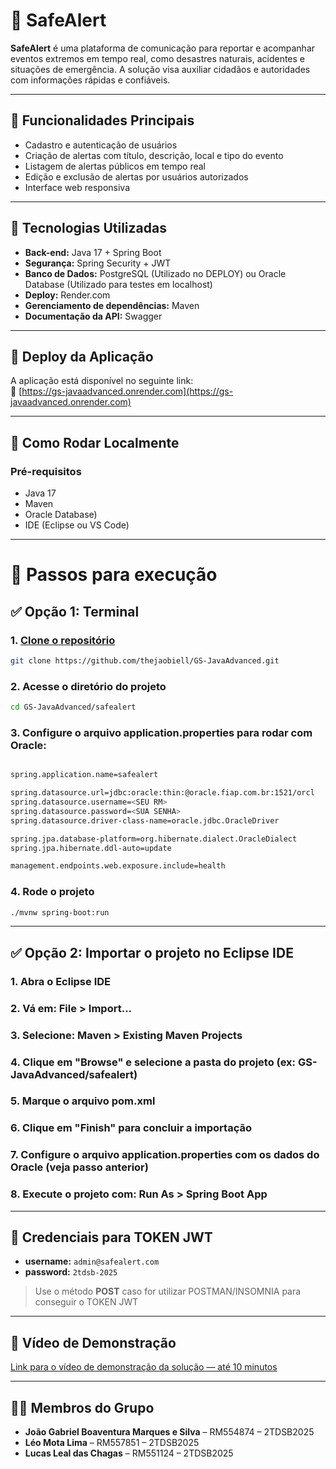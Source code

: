 # 🚨 SafeAlert

**SafeAlert** é uma plataforma de comunicação para reportar e acompanhar eventos extremos em tempo real, como desastres naturais, acidentes e situações de emergência. A solução visa auxiliar cidadãos e autoridades com informações rápidas e confiáveis.

---

## 📌 Funcionalidades Principais

- Cadastro e autenticação de usuários
- Criação de alertas com título, descrição, local e tipo do evento
- Listagem de alertas públicos em tempo real
- Edição e exclusão de alertas por usuários autorizados
- Interface web responsiva

---

## 🧪 Tecnologias Utilizadas

- **Back-end:** Java 17 + Spring Boot
- **Segurança:** Spring Security + JWT
- **Banco de Dados:** PostgreSQL (Utilizado no DEPLOY) ou Oracle Database (Utilizado para testes em localhost)
- **Deploy:** Render.com
- **Gerenciamento de dependências:** Maven
- **Documentação da API:** Swagger

---

## 🚀 Deploy da Aplicação

A aplicação está disponível no seguinte link:  
🔗 [https://gs-javaadvanced.onrender.com](https://gs-javaadvanced.onrender.com)

---

## 📁 Como Rodar Localmente

### Pré-requisitos

- Java 17
- Maven
- Oracle Database)
- IDE (Eclipse ou VS Code)

---

# 🔧 Passos para execução

## ✅ Opção 1: Terminal

### 1. [Clone o repositório](https://github.com/thejaobiell/GS-JavaAdvanced)
```bash
git clone https://github.com/thejaobiell/GS-JavaAdvanced.git
```

### 2. Acesse o diretório do projeto
```bash
cd GS-JavaAdvanced/safealert
```

### 3. Configure o arquivo application.properties para rodar com Oracle:
```bash

spring.application.name=safealert

spring.datasource.url=jdbc:oracle:thin:@oracle.fiap.com.br:1521/orcl
spring.datasource.username=<SEU RM>
spring.datasource.password=<SUA SENHA>
spring.datasource.driver-class-name=oracle.jdbc.OracleDriver

spring.jpa.database-platform=org.hibernate.dialect.OracleDialect
spring.jpa.hibernate.ddl-auto=update

management.endpoints.web.exposure.include=health
```

### 4. Rode o projeto
```bash
./mvnw spring-boot:run
```

---

## ✅ Opção 2: Importar o projeto no Eclipse IDE

### 1. Abra o Eclipse IDE

### 2. Vá em: File > Import...

### 3. Selecione: Maven > Existing Maven Projects

### 4. Clique em "Browse" e selecione a pasta do projeto (ex: GS-JavaAdvanced/safealert)

### 5. Marque o arquivo pom.xml

### 6. Clique em "Finish" para concluir a importação

### 7. Configure o arquivo application.properties com os dados do Oracle (veja passo anterior)

### 8. Execute o projeto com: Run As > Spring Boot App

---

## 🔐 Credenciais para TOKEN JWT

* **username:** `admin@safealert.com`
* **password:** `2tdsb-2025`

> Use o método **POST** caso for utilizar POSTMAN/INSOMNIA para conseguir o TOKEN JWT

---

## 🎥 Vídeo de Demonstração

[Link para o vídeo de demonstração da solução — até 10 minutos](https://youtu.be/fBCf_oPNepI)

---

## 👨‍💻 Membros do Grupo

* **João Gabriel Boaventura Marques e Silva** – RM554874 – 2TDSB2025
* **Léo Mota Lima** – RM557851 – 2TDSB2025
* **Lucas Leal das Chagas** – RM551124 – 2TDSB2025
